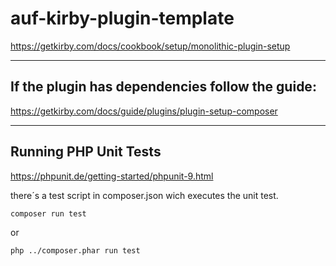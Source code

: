 # auf-kirby-plugin-template

<https://getkirby.com/docs/cookbook/setup/monolithic-plugin-setup>

- - - - - - - - - - - - - - - - - - - - - - - - - - - - - - - - - - - - - - - -

## If the plugin has dependencies follow the guide:

<https://getkirby.com/docs/guide/plugins/plugin-setup-composer>

- - - - - - - - - - - - - - - - - - - - - - - - - - - - - - - - - - - - - - - -

## Running PHP Unit Tests

<https://phpunit.de/getting-started/phpunit-9.html>

there´s a test script in composer.json wich executes the unit test.

```composer run test```

or

```php ../composer.phar run test```
